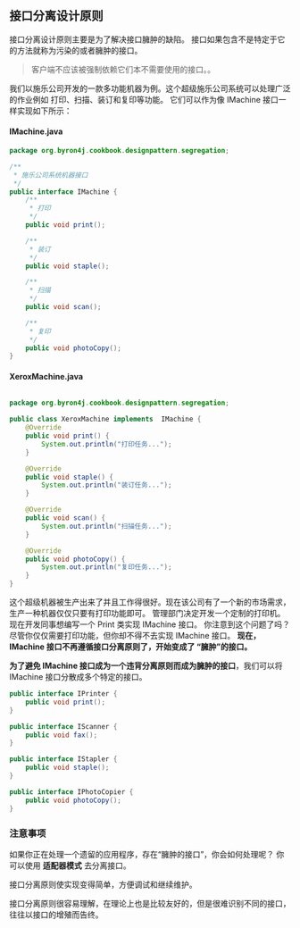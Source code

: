 ## 接口分离设计原则

接口分离设计原则主要是为了解决接口臃肿的缺陷。
接口如果包含不是特定于它的方法就称为污染的或者臃肿的接口。

>客户端不应该被强制依赖它们本不需要使用的接口。。

我们以施乐公司开发的一款多功能机器为例。这个超级施乐公司系统可以处理广泛的作业例如 打印、扫描、装订和复印等功能。
它们可以作为像 IMachine 接口一样实现如下所示：

#### IMachine.java

```java
package org.byron4j.cookbook.designpattern.segregation;

/**
 * 施乐公司系统机器接口
 */
public interface IMachine {
    /**
     * 打印
     */
    public void print();

    /**
     * 装订
     */
    public void staple();

    /**
     * 扫描
     */
    public void scan();

    /**
     * 复印
     */
    public void photoCopy();
}


```

#### XeroxMachine.java

```java

package org.byron4j.cookbook.designpattern.segregation;

public class XeroxMachine implements  IMachine {
    @Override
    public void print() {
        System.out.println("打印任务...");
    }

    @Override
    public void staple() {
        System.out.println("装订任务...");
    }

    @Override
    public void scan() {
        System.out.println("扫描任务...");
    }

    @Override
    public void photoCopy() {
        System.out.println("复印任务...");
    }
}


```

这个超级机器被生产出来了并且工作得很好。现在该公司有了一个新的市场需求，生产一种机器仅仅只要有打印功能即可。
管理部门决定开发一个定制的打印机。现在开发同事想编写一个 Print 类实现 IMachine 接口。
你注意到这个问题了吗？尽管你仅仅需要打印功能，但你却不得不去实现 IMachine 接口。
**现在， IMachine 接口不再遵循接口分离原则了，开始变成了 “臃肿”的接口。**


**为了避免 IMachine 接口成为一个违背分离原则而成为臃肿的接口**，我们可以将 IMachine 接口分散成多个特定的接口。

```java
public interface IPrinter {
	public void print();
}

public interface IScanner {
	public void fax();
}

public interface IStapler {
	public void staple();
}

public interface IPhotoCopier {
	public void photoCopy();
}

```

### 注意事项

如果你正在处理一个遗留的应用程序，存在“臃肿的接口”，你会如何处理呢？
你可以使用 **适配器模式** 去分离接口。

接口分离原则使实现变得简单，方便调试和继续维护。

接口分离原则很容易理解，在理论上也是比较友好的，但是很难识别不同的接口，往往以接口的增殖而告终。


